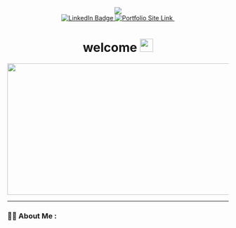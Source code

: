 <div id="header" align="center"> 
<img src="https://i.pinimg.com/originals/e8/f4/53/e8f453469a3ec97ecd354df465d73913.gif">
<div id="badges">
  <a href="https://www.linkedin.com/in/gino-farfaglia-5513b9186/" target="_blank">
  <img src="https://img.shields.io/badge/LinkedIn-blue?&logo=linkedin&logoColor=white" alt="LinkedIn Badge"/>
  </a>
  <a class=".portfolio-link" href="https://www.ginofarfaglia.com" target="_blank"> <img src="https://img.shields.io/badge/Portfolio%20Site-red" alt="Portfolio Site Link"/> </a>
  <img src="https://komarev.com/ghpvc/?username=JustAMan22&style=flat-square&color=blue" alt=""/>
</div>
  <h1>
  welcome
  <img src="https://media.giphy.com/media/hvRJCLFzcasrR4ia7z/giphy.gif" width="30px"/>
</h1>
</div>

<div align="center">
  <img src="https://user-images.githubusercontent.com/74038190/212749695-a6817c5a-a794-462b-afca-1b5ce7dd5e63.gif" width="600" height="300"/>
</div>

---

### :woman_technologist: About Me :
